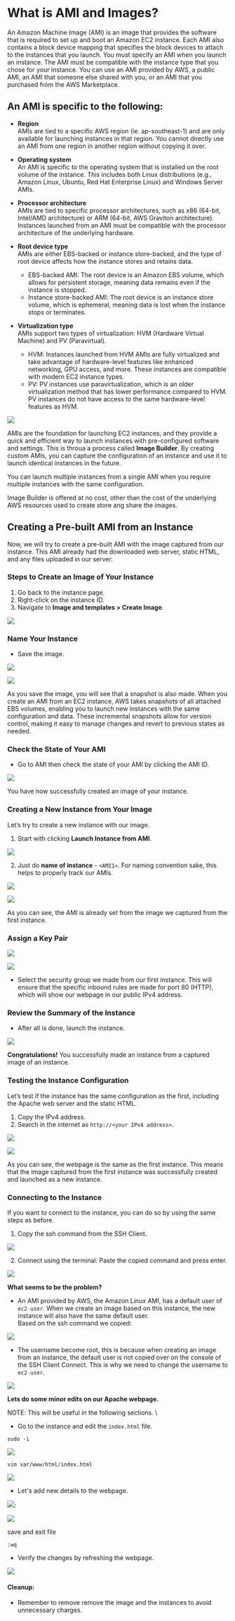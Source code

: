 # What is AMI and Images?

An Amazon Machine Image (AMI) is an image that provides the software that is required to set up and boot an Amazon EC2 instance. Each AMI also contains a block device mapping that specifies the block devices to attach to the instances that you launch. You must specify an AMI when you launch an instance. The AMI must be compatible with the instance type that you chose for your instance. You can use an AMI provided by AWS, a public AMI, an AMI that someone else shared with you, or an AMI that you purchased from the AWS Marketplace.

## An AMI is specific to the following:

- **Region**  
  AMIs are tied to a specific AWS region (ie. ap-southeast-1) and are only available for launching instances in that region. You cannot directly use an AMI from one region in another region without copying it over.

- **Operating system**  
  An AMI is specific to the operating system that is installed on the root volume of the instance. This includes both Linux distributions (e.g., Amazon Linux, Ubuntu, Red Hat Enterprise Linux) and Windows Server AMIs.

- **Processor architecture**  
  AMIs are tied to specific processor architectures, such as x86 (64-bit, Intel/AMD architecture) or ARM (64-bit, AWS Graviton architecture). Instances launched from an AMI must be compatible with the processor architecture of the underlying hardware.

- **Root device type**  
  AMIs are either EBS-backed or instance store-backed, and the type of root device affects how the instance stores and retains data.
  - EBS-backed AMI: The root device is an Amazon EBS volume, which allows for persistent storage, meaning data remains even if the instance is stopped.
  - Instance store-backed AMI: The root device is an instance store volume, which is ephemeral, meaning data is lost when the instance stops or terminates.

- **Virtualization type**  
  AMIs support two types of virtualization: HVM (Hardware Virtual Machine) and PV (Paravirtual).
  - HVM: Instances launched from HVM AMIs are fully virtualized and take advantage of hardware-level features like enhanced networking, GPU access, and more. These instances are compatible with modern EC2 instance types.
  - PV: PV instances use paravirtualization, which is an older virtualization method that has lower performance compared to HVM. PV instances do not have access to the same hardware-level features as HVM.


![](img/AMI/AMI-01.png)

AMIs are the foundation for launching EC2 instances, and they provide a quick and efficient way to launch instances with pre-configured software and settings. This is throua a process called **Image Builder**.
By creating custom AMIs, you can capture the configuration of an instance and use it to launch identical instances in the future.

You can launch multiple instances from a single AMI when you require multiple instances with the same configuration. 

Image Builder is offered at no cost, other than the cost of the underlying AWS resources used to create store ang share the images.

## Creating a Pre-built AMI from an Instance

Now, we will try to create a pre-built AMI with the image captured from our instance. This AMI already had the downloaded web server, static HTML, and any files uploaded in our server.

### Steps to Create an Image of Your Instance

1. Go back to the instance page.
2. Right-click on the instance ID.
3. Navigate to **Image and templates > Create Image**.

![](img/AMI/AMI-02.png)

### Name Your Instance

- Save the image.

![](img/AMI/AMI-03.png)

![](img/AMI/AMI-04.png)

As you save the image, you will see that a snapshot is also made. When you create an AMI from an EC2 instance, AWS takes snapshots of all attached EBS volumes, enabling you to launch new instances with the same configuration and data. These incremental snapshots allow for version control, making it easy to manage changes and revert to previous states as needed.

### Check the State of Your AMI

- Go to AMI then check the state of your AMI by clicking the AMI ID.

![](img/AMI/AMI-05.png)

You have now successfully created an image of your instance. 

### Creating a New Instance from Your Image

Let’s try to create a new instance with our image.

1. Start with clicking **Launch Instance from AMI**.

![](img/AMI/AMI-06.png)

2. Just do **name of instance** - `<AMI1>`. For naming convention sake, this helps to properly track our AMIs.

![](img/AMI/AMI-07.png)

![](img/AMI/AMI-08.png)

As you can see, the AMI is already set from the image we captured from the first instance.

### Assign a Key Pair

![](img/AMI/AMI-09.png)

![](img/AMI/AMI-11.png)

- Select the security group we made from our first instance. This will ensure that the specific inbound rules are made for port 80 (HTTP), which will show our webpage in our public IPv4 address.

### Review the Summary of the Instance

- After all is done, launch the instance.

![](img/AMI/AMI-10.png)

**Congratulations!** You successfully made an instance from a captured image of an instance.

### Testing the Instance Configuration

Let’s test if the instance has the same configuration as the first, including the Apache web server and the static HTML.

1. Copy the IPv4 address.
2. Search in the internet as `http://<your IPv4 address>`.

![](img/AMI/AMI-12.png)

![](img/AMI/AMI-13.png)

As you can see, the webpage is the same as the first instance. This means that the image captured from the first instance was successfully created and launched as a new instance.

### Connecting to the Instance

If you want to connect to the instance, you can do so by using the same steps as before.

1. Copy the ssh command from the SSH Client.

![](img/AMI/AMI-14.png)

2. Connect using the terminal. Paste the copied command and press enter.

![](img/AMI/AMI-15.png)

**What seems to be the problem?**  
- An AMI provided by AWS, the Amazon Linux AMI, has a default user of `ec2-user`. When we create an image based on this instance, the new instance will also have the same default user.  
Based on the ssh command we copied:

![](img/AMI/AMI-16.png)

- The username become root, this is because when creating an image from an instance, the default user is not copied over on the console of the SSH Client Connect. This is why we need to change the username to `ec2-user`.

![](img/AMI/AMI-17.png)


**Lets do some minor edits on our Apache webpage.**  

NOTE: This will be useful in the following sections.
\
- Go to the instance and edit the `index.html` file.

```
sudo -i
```

![](img/AMI/AMI-18.png)  

```
vim var/www/html/index.html
```

![](img/AMI/AMI-19.png)


- Let's add new details to the webpage.

![](img/AMI/AMI-20.png):

![](img/AMI/AMI-20-1.png)

save and exit file

```
:wq
```

- Verify the changes by refreshing the webpage.

![](img/AMI/AMI-21.png)

#### Cleanup:
- Remember to remove remove the image and the instances to avoid unnecessary charges.
